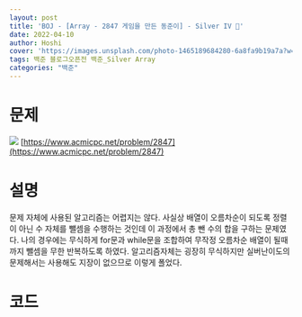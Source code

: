 ```yaml
---
layout: post
title: 'BOJ - [Array - 2847 게임을 만든 동준이] - Silver IV 🥈'
date: 2022-04-10
author: Hoshi
cover: 'https://images.unsplash.com/photo-1465189684280-6a8fa9b19a7a?w=1600&q=900'
tags: 백준 블로그오픈전 백준_Silver Array
categories: "백준"
---
```

# 문제
![]({{site.url}}/assets/img/posts_img/2847.png)
[https://www.acmicpc.net/problem/2847](https://www.acmicpc.net/problem/2847)

# 설명
문제 자체에 사용된 알고리즘는 어렵지는 않다. 사실상 배열이 오름차순이 되도록 정렬이 아닌 수 자체를 뺄셈을 수행하는 것인데 이 과정에서 총 뺀 수의 합을 구하는 문제였다. 나의 경우에는 무식하게 for문과 while문을 조합하여 무작정 오름차순 배열이 될때까지 뺄셈을 무한 반복하도록 하였다. 알고리즘자체는 굉장히 무식하지만 실버난이도의 문제해서는 사용해도 지장이 없으므로 이렇게 폴었다.

# 코드

```c

```
